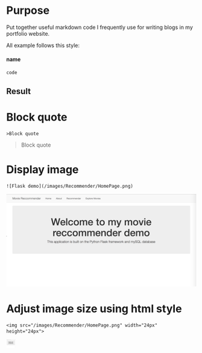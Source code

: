 # Purpose  
Put together useful markdown code I frequently use for writing blogs in my portfolio website.   

All example follows this style:  
#### name
```
code
```  
Result  
------------------  
# Block quote  
```
>Block quote
```  
>Block quote  


# Display image   
```  
![Flask demo](/images/Recommender/HomePage.png)
```  
![Flask demo](/images/Recommender/HomePage.png)  

# Adjust image size using html style  
```
<img src="/images/Recommender/HomePage.png" width="24px" height="24px">
```  
<img src="/images/Recommender/HomePage.png" width="24px" height="24px">
